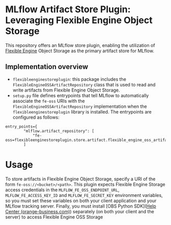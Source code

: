 # MLflow Artifact Store Plugin: Leveraging Flexible Engine Object Storage

This repository offers an MLflow store plugin, enabling the utilization of [Flexible Engine](https://www.orange-business.com/en/solutions/cloud/flexible-engine) Object Storage as the primary artifact store for MLflow.

## Implementation overview

* `flexibleenginestoreplugin`: this package includes the `FlexibleEngineOSSArtifactRepository` class that is used to read and write artifacts from Flexible Engine Object Storage.
* `setup.py` file defines entrypoints that tell MLflow to automatically associate the `fe-oss` URIs with the `FlexibleEngineOSSArtifactRepository` implementation when the `flexibleenginestoreplugin` library is installed. The entrypoints are configured as follows:

```
entry_points={
        "mlflow.artifact_repository": [
            "fe-oss=flexibleenginestoreplugin.store.artifact.flexible_engine_oss_artifact_repo:FlexibleEngineOSSArtifactRepository"
        ]
```

# Usage

To store artifacts in Flexible Engine Object Storage, specify a URI of the form ``fe-oss://<bucket>/<path>``.
This plugin expects Flexible Engine Storage access credentials in the
``MLFLOW_FE_OSS_ENDPOINT_URL``, ``MLFLOW_FE_ACCESS_KEY_ID`` and ``MLFLOW_FE_SECRET_KEY`` environment variables,
so you must set these variables on both your client
application and your MLflow tracking server. Finally, you must install [OBS Python SDK]([Help Center (orange-business.com)](https://docs.prod-cloud-ocb.orange-business.com/sdk-python-devg/obs/en-us_topic_0142798482.html)) separately (on both your client and the server) to access Flexible Engine OSS Storage
